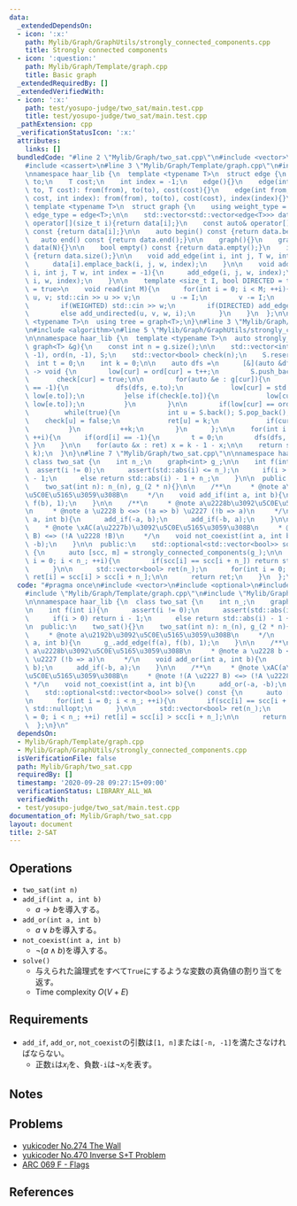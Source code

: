 ```yaml
---
data:
  _extendedDependsOn:
  - icon: ':x:'
    path: Mylib/Graph/GraphUtils/strongly_connected_components.cpp
    title: Strongly connected components
  - icon: ':question:'
    path: Mylib/Graph/Template/graph.cpp
    title: Basic graph
  _extendedRequiredBy: []
  _extendedVerifiedWith:
  - icon: ':x:'
    path: test/yosupo-judge/two_sat/main.test.cpp
    title: test/yosupo-judge/two_sat/main.test.cpp
  _pathExtension: cpp
  _verificationStatusIcon: ':x:'
  attributes:
    links: []
  bundledCode: "#line 2 \"Mylib/Graph/two_sat.cpp\"\n#include <vector>\n#include <optional>\n\
    #include <cassert>\n#line 3 \"Mylib/Graph/Template/graph.cpp\"\n#include <iostream>\n\
    \nnamespace haar_lib {\n  template <typename T>\n  struct edge {\n    int from,\
    \ to;\n    T cost;\n    int index = -1;\n    edge(){}\n    edge(int from, int\
    \ to, T cost): from(from), to(to), cost(cost){}\n    edge(int from, int to, T\
    \ cost, int index): from(from), to(to), cost(cost), index(index){}\n  };\n\n \
    \ template <typename T>\n  struct graph {\n    using weight_type = T;\n    using\
    \ edge_type = edge<T>;\n\n    std::vector<std::vector<edge<T>>> data;\n\n    auto&\
    \ operator[](size_t i){return data[i];}\n    const auto& operator[](size_t i)\
    \ const {return data[i];}\n\n    auto begin() const {return data.begin();}\n \
    \   auto end() const {return data.end();}\n\n    graph(){}\n    graph(int N):\
    \ data(N){}\n\n    bool empty() const {return data.empty();}\n    int size() const\
    \ {return data.size();}\n\n    void add_edge(int i, int j, T w, int index = -1){\n\
    \      data[i].emplace_back(i, j, w, index);\n    }\n\n    void add_undirected(int\
    \ i, int j, T w, int index = -1){\n      add_edge(i, j, w, index);\n      add_edge(j,\
    \ i, w, index);\n    }\n\n    template <size_t I, bool DIRECTED = true, bool WEIGHTED\
    \ = true>\n    void read(int M){\n      for(int i = 0; i < M; ++i){\n        int\
    \ u, v; std::cin >> u >> v;\n        u -= I;\n        v -= I;\n        T w = 1;\n\
    \        if(WEIGHTED) std::cin >> w;\n        if(DIRECTED) add_edge(u, v, w, i);\n\
    \        else add_undirected(u, v, w, i);\n      }\n    }\n  };\n\n  template\
    \ <typename T>\n  using tree = graph<T>;\n}\n#line 3 \"Mylib/Graph/GraphUtils/strongly_connected_components.cpp\"\
    \n#include <algorithm>\n#line 5 \"Mylib/Graph/GraphUtils/strongly_connected_components.cpp\"\
    \n\nnamespace haar_lib {\n  template <typename T>\n  auto strongly_connected_components(const\
    \ graph<T> &g){\n    const int n = g.size();\n\n    std::vector<int> ret(n), low(n,\
    \ -1), ord(n, -1), S;\n    std::vector<bool> check(n);\n    S.reserve(n);\n  \
    \  int t = 0;\n    int k = 0;\n\n    auto dfs =\n      [&](auto &dfs, int cur)\
    \ -> void {\n        low[cur] = ord[cur] = t++;\n        S.push_back(cur);\n \
    \       check[cur] = true;\n\n        for(auto &e : g[cur]){\n          if(ord[e.to]\
    \ == -1){\n            dfs(dfs, e.to);\n            low[cur] = std::min(low[cur],\
    \ low[e.to]);\n          }else if(check[e.to]){\n            low[cur] = std::min(low[cur],\
    \ low[e.to]);\n          }\n        }\n\n        if(low[cur] == ord[cur]){\n \
    \         while(true){\n            int u = S.back(); S.pop_back();\n        \
    \    check[u] = false;\n            ret[u] = k;\n            if(cur == u) break;\n\
    \          }\n          ++k;\n        }\n      };\n\n    for(int i = 0; i < n;\
    \ ++i){\n      if(ord[i] == -1){\n        t = 0;\n        dfs(dfs, i);\n     \
    \ }\n    }\n\n    for(auto &x : ret) x = k - 1 - x;\n\n    return std::make_pair(ret,\
    \ k);\n  }\n}\n#line 7 \"Mylib/Graph/two_sat.cpp\"\n\nnamespace haar_lib {\n \
    \ class two_sat {\n    int n_;\n    graph<int> g_;\n\n    int f(int i){\n    \
    \  assert(i != 0);\n      assert(std::abs(i) <= n_);\n      if(i > 0) return i\
    \ - 1;\n      else return std::abs(i) - 1 + n_;\n    }\n\n  public:\n    two_sat(){}\n\
    \    two_sat(int n): n_(n), g_(2 * n){}\n\n    /**\n     * @note a\u2192b\u3092\
    \u5C0E\u5165\u3059\u308B\n     */\n    void add_if(int a, int b){\n      g_.add_edge(f(a),\
    \ f(b), 1);\n    }\n\n    /**\n     * @note a\u2228b\u3092\u5C0E\u5165\u3059\u308B\
    \n     * @note a \u2228 b <=> (!a => b) \u2227 (!b => a)\n     */\n    void add_or(int\
    \ a, int b){\n      add_if(-a, b);\n      add_if(-b, a);\n    }\n\n    /**\n \
    \    * @note \xAC(a\u2227b)\u3092\u5C0E\u5165\u3059\u308B\n     * @note !(A \u2227\
    \ B) <=> (!A \u2228 !B)\n     */\n    void not_coexist(int a, int b){\n      add_or(-a,\
    \ -b);\n    }\n\n  public:\n    std::optional<std::vector<bool>> solve() const\
    \ {\n      auto [scc, m] = strongly_connected_components(g_);\n\n      for(int\
    \ i = 0; i < n_; ++i){\n        if(scc[i] == scc[i + n_]) return std::nullopt;\n\
    \      }\n\n      std::vector<bool> ret(n_);\n      for(int i = 0; i < n_; ++i)\
    \ ret[i] = scc[i] > scc[i + n_];\n\n      return ret;\n    }\n  };\n}\n"
  code: "#pragma once\n#include <vector>\n#include <optional>\n#include <cassert>\n\
    #include \"Mylib/Graph/Template/graph.cpp\"\n#include \"Mylib/Graph/GraphUtils/strongly_connected_components.cpp\"\
    \n\nnamespace haar_lib {\n  class two_sat {\n    int n_;\n    graph<int> g_;\n\
    \n    int f(int i){\n      assert(i != 0);\n      assert(std::abs(i) <= n_);\n\
    \      if(i > 0) return i - 1;\n      else return std::abs(i) - 1 + n_;\n    }\n\
    \n  public:\n    two_sat(){}\n    two_sat(int n): n_(n), g_(2 * n){}\n\n    /**\n\
    \     * @note a\u2192b\u3092\u5C0E\u5165\u3059\u308B\n     */\n    void add_if(int\
    \ a, int b){\n      g_.add_edge(f(a), f(b), 1);\n    }\n\n    /**\n     * @note\
    \ a\u2228b\u3092\u5C0E\u5165\u3059\u308B\n     * @note a \u2228 b <=> (!a => b)\
    \ \u2227 (!b => a)\n     */\n    void add_or(int a, int b){\n      add_if(-a,\
    \ b);\n      add_if(-b, a);\n    }\n\n    /**\n     * @note \xAC(a\u2227b)\u3092\
    \u5C0E\u5165\u3059\u308B\n     * @note !(A \u2227 B) <=> (!A \u2228 !B)\n    \
    \ */\n    void not_coexist(int a, int b){\n      add_or(-a, -b);\n    }\n\n  public:\n\
    \    std::optional<std::vector<bool>> solve() const {\n      auto [scc, m] = strongly_connected_components(g_);\n\
    \n      for(int i = 0; i < n_; ++i){\n        if(scc[i] == scc[i + n_]) return\
    \ std::nullopt;\n      }\n\n      std::vector<bool> ret(n_);\n      for(int i\
    \ = 0; i < n_; ++i) ret[i] = scc[i] > scc[i + n_];\n\n      return ret;\n    }\n\
    \  };\n}\n"
  dependsOn:
  - Mylib/Graph/Template/graph.cpp
  - Mylib/Graph/GraphUtils/strongly_connected_components.cpp
  isVerificationFile: false
  path: Mylib/Graph/two_sat.cpp
  requiredBy: []
  timestamp: '2020-09-28 09:27:15+09:00'
  verificationStatus: LIBRARY_ALL_WA
  verifiedWith:
  - test/yosupo-judge/two_sat/main.test.cpp
documentation_of: Mylib/Graph/two_sat.cpp
layout: document
title: 2-SAT
---
```


## Operations

- `two_sat(int n)`
- `add_if(int a, int b)`
	- $a \rightarrow b$を導入する。
- `add_or(int a, int b)`
	- $a \lor b$を導入する。
- `not_coexist(int a, int b)`
	- $\lnot (a \land b)$を導入する。
- `solve()`
	- 与えられた論理式をすべて`True`にするような変数の真偽値の割り当てを返す。
	- Time complexity $O(V + E)$

## Requirements

- `add_if`, `add_or`, `not_coexist`の引数は`[1, n]`または`[-n, -1]`を満たさなければならない。
	- 正数`i`は$x_i$を、負数`-i`は$\lnot x_i$を表す。

## Notes

## Problems

- [yukicoder No.274 The Wall](https://yukicoder.me/problems/no/274)
- [yukicoder No.470 Inverse S+T Problem](https://yukicoder.me/problems/no/470)
- [ARC 069 F - Flags](https://atcoder.jp/contests/arc069/tasks/arc069_d)

## References

